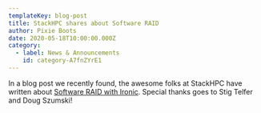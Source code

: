 ```yaml
---
templateKey: blog-post
title: StackHPC shares about Software RAID
author: Pixie Boots
date: 2020-05-18T10:00:00.000Z
category:
  - label: News & Announcements
    id: category-A7fnZYrE1
---
```


In a blog post we recently found, the awesome folks at StackHPC have written about [Software RAID with Ironic](https://www.stackhpc.com/software-raid-in-ironic.html). Special thanks goes to Stig Telfer and Doug Szumski!
